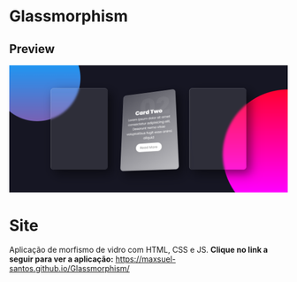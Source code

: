 # Glassmorphism

## Preview

![Preview](assets/img/glassmorphism.png)

# Site

Aplicação de morfismo de vidro com HTML, CSS e JS.
**Clique no link a seguir para ver a aplicação:** https://maxsuel-santos.github.io/Glassmorphism/
